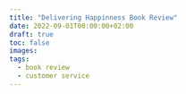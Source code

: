 ```yaml
---
title: "Delivering Happinness Book Review"
date: 2022-09-01T00:00:00+02:00
draft: true
toc: false
images:
tags: 
  - book review
  - customer service
---
```


